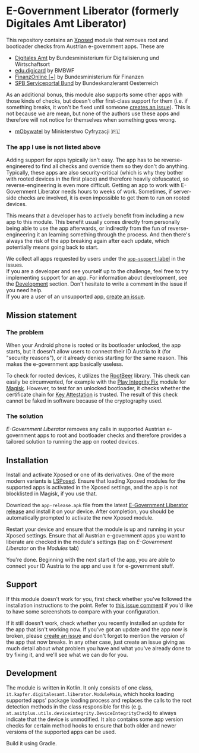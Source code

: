 # E-Government Liberator (formerly Digitales Amt Liberator)

This repository contains an [Xposed](https://github.com/rovo89/XposedBridge) module that removes root and bootloader checks from Austrian e-government apps.
These are

* [Digitales Amt](https://play.google.com/store/apps/details?id=at.gv.oe.app) by Bundesministerium für Digitalisierung und Wirtschaftsort
* [edu.digicard](https://play.google.com/store/apps/details?id=at.asitplus.digitalid.wallet.pupilid) by BMBWF
* [FinanzOnline [+]](https://play.google.com/store/apps/details?id=at.gv.bmf.bmf2go) by Bundesministerium für Finanzen
* [SPB Serviceportal Bund](https://play.google.com/store/apps/details?id=at.gv.bka.serviceportal) by Bundeskanzleramt Oesterreich

As an additional bonus, this module also supports some other apps with those kinds of checks, but doesn't offer first-class support for them (i.e. if something
breaks, it won't be fixed until someone [creates an issue](https://github.com/Crazyphil/digitales-amt-liberator/issues/new/choose)). This is not because we are
mean,
but none of the authors use these apps and therefore will not notice for themselves when something goes wrong.

* [mObywatel](https://play.google.com/store/apps/details?id=pl.nask.mobywatel) by Ministerstwo Cyfryzacji 🇵🇱

### The app I use is not listed above

Adding support for apps typically isn't easy. The app has to be reverse-engineered to find all checks and override them so they don't do anything. Typically,
these apps are also security-critical (which is why they bother with rooted devices in the first place) and therefore heavily obfuscated, so reverse-engineering
is even more difficult. Getting an app to work with E-Government Liberator needs hours to weeks of work. Sometimes, if server-side checks are involved, it is
even impossible to get them to run on rooted devices.

This means that a developer has to actively benefit from including a new app to this module. This benefit usually comes directly from personally being able to
use the app afterwards, or indirectly from the fun of reverse-engineering it an learning something through the process. And then there's always the risk of the
app breaking again after each update, which potentially means going back to start.

We collect all apps requested by users under the
[`app-support` label](https://github.com/Crazyphil/digitales-amt-liberator/issues?q=is%3Aissue+is%3Aopen+label%3Aapp-support)
in the issues.\
If you are a developer and see yourself up to the challenge, feel free to try implementing support for an app. For information about development,
see the [Development](#development) section. Don't hesitate to write a comment in the issue if you need help.\
If you are a user of an unsupported app,
[create an issue](https://github.com/Crazyphil/digitales-amt-liberator/issues/new?assignees=&labels=app-support&projects=&template=app-support.md&title=Support+for+%5BName+of+the+app%5D).

## Mission statement

### The problem

When your Android phone is rooted or its bootloader unlocked, the app starts, but it doesn't allow users to connect their ID Austria to it (for
"security reasons"), or it already denies starting for the same reason. This makes the e-government app basically useless.

To check for rooted devices, it utilizes the [RootBeer](https://github.com/scottyab/rootbeer) library. This check can easily be circumvented, for example with
the [Play Integrity Fix](https://github.com/chiteroman/PlayIntegrityFix) module for [Magisk](https://github.com/topjohnwu/Magisk). However, to test for an
unlocked bootloader, it checks whether the certificate chain for [Key Attestation](https://developer.android.com/training/articles/security-key-attestation) is
trusted. The result of this check cannot be faked in software because of the cryptography used.

### The solution

*E-Government Liberator* removes any calls in supported Austrian e-government apps to root and bootloader checks and therefore provides a tailored solution to
running the app on rooted devices.

## Installation

Install and activate Xposed or one of its derivatives. One of the more modern variants is [LSPosed](https://github.com/JingMatrix/LSPosed#install). Ensure that
loading Xposed modules for the supported apps is activated in the Xposed settings, and the app is not blocklisted in Magisk, if you use that.

Download the `app-release.apk` file from the latest [E-Government Liberator release](https://github.com/Crazyphil/digitales-amt-liberator/releases/latest) and
install it on your device. After completion, you should be automatically prompted to activate the new Xposed module.

Restart your device and ensure that the module is up and running in your Xposed settings. Ensure that all Austrian e-government apps you want to liberate are
checked in the module's settings (tap on *E-Government Liberator* on the *Modules* tab)

You're done. Beginning with the next start of the app, you are able to connect your ID Austria to the app and use it for e-government stuff.

## Support

If this module doesn't work for you, first check whether you've followed the installation instructions to the point. Refer to
[this issue comment](https://github.com/Crazyphil/digitales-amt-liberator/issues/2#issuecomment-1447865040) if you'd like to have some screenshots to compare
with your configuration.

If it still doesn't work, check whether you recently installed an update for the app that isn't working now. If you've got an update and the app now is broken,
please [create an issue](https://github.com/Crazyphil/digitales-amt-liberator/issues/new/choose) and don't forget to mention the version of the app that now
breaks. In any other case, just create an issue giving as much detail about what problem you have and what you've already done to try fixing it, and we'll see
what we can do for you.

## Development

The module is written in Kotlin. It only consists of one class, `it.kapfer.digitalesamt.liberator.ModuleMain`, which hooks loading supported apps' package
loading process and replaces the calls to the root detection methods in the class responsible for this
(e.g. `at.asitplus.utils.deviceintegrity.DeviceIntegrityCheck`) to always indicate that the device is unmodified. It also contains some app version checks for
certain method hooks to ensure that both older and newer versions of the supported apps can be used.

Build it using Gradle.
